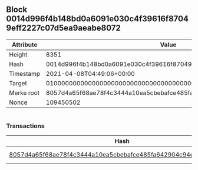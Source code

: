 ## Block 0014d996f4b148bd0a6091e030c4f39616f87049eff2227c07d5ea9aeabe8072

Attribute | Value
--- | ---
Height | 8351
Hash | 0014d996f4b148bd0a6091e030c4f39616f87049eff2227c07d5ea9aeabe8072
Timestamp | 2021-04-08T04:49:06+00:00
Target | 0100000000000000000000000000000000000000000000000000000000000000
Merke root | 8057d4a65f68ae78f4c3444a10ea5cbebafce485fa642904c94e52f19ef6e06e
Nonce | 109450502

```

```

### Transactions

Hash | Amount
--- | ---
[8057d4a65f68ae78f4c3444a10ea5cbebafce485fa642904c94e52f19ef6e06e](8057d4a65f68ae78f4c3444a10ea5cbebafce485fa642904c94e52f19ef6e06e.md) | 10.00000000 SKEPTI 
